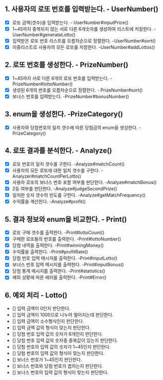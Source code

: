 ## 1. 사용자의 로또 번호를 입력받는다.  - UserNumber()
- [x] 로또 금액(갯수)을 입력받는다.  - UserNumber#inputPrice()
- [x] 1~45까지 중복되지 않는 서로 다른 6개숫자를 생성하여 리스트에 저장한다.  - UserNumber#generateLotto()
- [x] 입력받은 로또 번호 리스트를 오름차순으로 정렬한다.  -UserNumber#sort()
- [x] 이중리스트로 사용자의 모든 로또를 저장한다.  -UserNumber#addLottos()

## 2. 로또 번호를 생성한다.  - PrizeNumber()
- [x] 1~45까지 서로 다른 6개의 로또 번호를 입력받는다.  -PrizeNumber#lottoNumber()
- [x] 생성된 6개의 번호를 오름차순으로 정렬한다.  - PrizeNumber#sort()
- [x] 보너스 번호를 입력받는다.  -PrizeNumber#bonusNumber()

## 3. enum을 생성한다.  -PrizeCategory()
- [x] 사용자와 당첨번호의 일치 갯수에 따른 당첨금의 enum을 생성한다.  -PrizeCategory()

## 4. 로또 결과를 분석한다.  - Analyze()
- [x] 로또 번호의 일치 갯수를 구한다.  -Analyze#matchCount()
- [x] 사용자의 모든 로또에 대한 일치 갯수를 구한다.  -Analyzer#matchCountPerLotto()
- [x] 사용자 로또의 보너스 번호 포함 여부를 판단한다.   -Analyze#matchBonus()
- [x] 2등 여부를 판단한다.  -Analyze#judgeSecondPrize()
- [x] 일치한 숫자 갯수의 빈도를 구한다.  -Analyze#getMatchFrequency()
- [x] 수익률을 계산한다.  -Analyze#profit()

## 5. 결과 정보와 enum을 비교한다.  - Print()
- [x] 로또 구매 갯수를 출력한다.  -Print#lottoCount()
- [x] 구매한 로또들의 번호를 출력한다.  -Print#lottoNumber()
- [x] 당첨 내역을 출력한다.  -Print#winningMoney()
- [x] 수익률을 출력한다.  -Print#profitRate()
- [x] 당첨 번호 입력 메시지를 출력한다.  -Print#inputLotto()
- [x] 보너스 번호 입력 메시지를 출력한다.  -Print#inputBonus()
- [x] 당첨 통계 메시지를 출력한다.  -Print#statistics()
- [x] 예외 상황에 따른 에러를 출력한다.  -Print#Error()

## 6. 예외 처리  - Lotto()
- [] 입력 금액이 0인지 판단한다.
- [] 입력 금액이 1000으로 나누어 떨어지는데 판단한다.
- [] 입력 금액이 소수형식인지 판단한다.
- [] 입력 금액 값의 형식이 맞는지 판단한다.
- [] 당첨 번호 입력 값의 숫자가 6개인지 판단한다.
- [] 당첨 번호 입력 값의 숫자중 중복값이 있는지 판단한다.
- [] 당첨 번호의 입력 값의 숫자가 1~45인지 판단한다.
- [] 당첨 번호의 입력 값의 형식이 맞는지 판단한다.
- [] 보너스 번호가 1~45인지 판단한다.
- [] 보너스 번호와 당첨 번호가 겹치는지 판단한다.
- [] 보너스 번호의 입력 값의 형식이 맞는지 판단한다.
